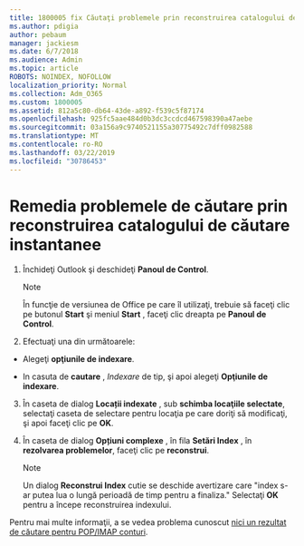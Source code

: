 ```yaml
---
title: 1800005 fix Căutaţi problemele prin reconstruirea catalogului de căutare instantanee
ms.author: pdigia
author: pebaum
manager: jackiesm
ms.date: 6/7/2018
ms.audience: Admin
ms.topic: article
ROBOTS: NOINDEX, NOFOLLOW
localization_priority: Normal
ms.collection: Adm_O365
ms.custom: 1800005
ms.assetid: 812a5c80-db64-43de-a892-f539c5f87174
ms.openlocfilehash: 925fc5aae484d0b3dc3ccdcd467598390a47aebe
ms.sourcegitcommit: 03a156a9c9740521155a30775492c7dff0982588
ms.translationtype: MT
ms.contentlocale: ro-RO
ms.lasthandoff: 03/22/2019
ms.locfileid: "30786453"
---
```

# <a name="fix-search-issues-by-rebuilding-your-instant-search-catalog"></a>Remedia problemele de căutare prin reconstruirea catalogului de căutare instantanee

1. Închideţi Outlook şi deschideţi **Panoul de Control**.
    
    > [!NOTE]
    > În funcţie de versiunea de Office pe care îl utilizaţi, trebuie să faceţi clic pe butonul **Start** şi meniul **Start** , faceţi clic dreapta pe **Panoul de Control**. 
  
2. Efectuaţi una din următoarele:
    
  - Alegeţi **opţiunile de indexare**.
    
  - In casuta de **cautare** , *Indexare* de tip, şi apoi alegeţi **Opţiunile de indexare**.
    
3. În caseta de dialog **Locații indexate** , sub **schimba locaţiile selectate**, selectaţi caseta de selectare pentru locaţia pe care doriţi să modificaţi, şi apoi faceţi clic pe **OK**.
    
4. În caseta de dialog **Opțiuni complexe** , în fila **Setări Index** , în **rezolvarea problemelor**, faceţi clic pe **reconstrui**.
    
    > [!NOTE]
    > Un dialog **Reconstrui Index** cutie se deschide avertizare care "index s-ar putea lua o lungă perioadă de timp pentru a finaliza." Selectaţi **OK** pentru a începe reconstruirea indexului. 
  
Pentru mai multe informaţii, a se vedea problema cunoscut [nici un rezultat de căutare pentru POP/IMAP conturi](https://support.office.com/article/51c9d2c7-a3db-4358-afdf-50d3a9e57039.aspx).
  

